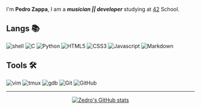 I'm **Pedro Zappa**, I am a **_musician || developer_** studying at [42](https://42.fr) School.

## Langs 📚

![shell](https://img.shields.io/badge/shell-0D1117.svg?style=for-the-badge&logo=gnu-bash&logoColor=3893F5)
![C](https://img.shields.io/badge/c-0D1117.svg?style=for-the-badge&logo=c&logoColor=3893F5)
![Python](https://img.shields.io/badge/python-0D1117.svg?style=for-the-badge&logo=python&logoColor=3893F5)
![HTML5](https://img.shields.io/badge/html-0D1117.svg?style=for-the-badge&logo=html5&logoColor=F5942C)
![CSS3](https://img.shields.io/badge/css-0D1117.svg?style=for-the-badge&logo=css3&logoColor=white)
![Javascript](https://img.shields.io/badge/JavaScript-0D1117.svg?style=for-the-badge&logo=JavaScript&logoColor=white)
![Markdown](https://img.shields.io/badge/markdown-0D1117.svg?style=for-the-badge&logo=markdown&logoColor=white)

## Tools 🛠

![vim](https://img.shields.io/badge/neovim-0D1117.svg?style=for-the-badge&logo=neovim&logoColor=019733)
![tmux](https://img.shields.io/badge/tmux-0D1117.svg?style=for-the-badge&logo=tmux&logoColor=019733)
![gdb](https://img.shields.io/badge/gdb-0D1117.svg?style=for-the-badge&logo=gnu&logoColor=F5942C)
![Git](https://img.shields.io/badge/git-0D1117.svg?style=for-the-badge&logo=git&logoColor=F5942C)
![GitHub](https://img.shields.io/badge/github-0D1117.svg?style=for-the-badge&logo=github&logoColor=white)

___

<div align="center">

[![Zedro's GitHub stats](https://github-readme-stats.vercel.app/api?username=PedroZappa&theme=dark)](https://github.com/anuraghazra/github-readme-stats)

</div>
